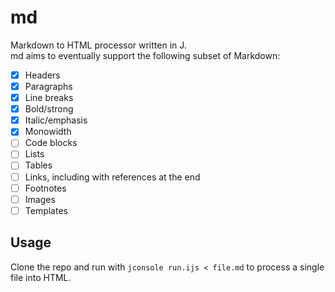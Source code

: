 # md

Markdown to HTML processor written in J.  
md aims to eventually support the following subset of Markdown:

- [x] Headers
- [x] Paragraphs
- [x] Line breaks
- [x] Bold/strong
- [x] Italic/emphasis
- [x] Monowidth
- [ ] Code blocks
- [ ] Lists
- [ ] Tables
- [ ] Links, including with references at the end
- [ ] Footnotes
- [ ] Images
- [ ] Templates

## Usage

Clone the repo and run with `jconsole run.ijs < file.md` to process a single file into HTML.

